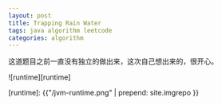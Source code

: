 ```yaml
---
layout: post
title: Trapping Rain Water  
tags: java algorithm leetcode
categories: algorithm
---
```


这道题目之前一直没有独立的做出来，这次自己想出来的，很开心。

![runtime][runtime]


[runtime]: {{"/jvm-runtime.png" | prepend: site.imgrepo }}

